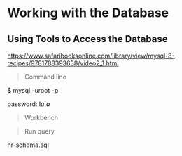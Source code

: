 # Working with the Database

## Using Tools to Access the Database

https://www.safaribooksonline.com/library/view/mysql-8-recipes/9781788393638/video2_1.html

> Command line

$ mysql -uroot -p

password: I*u*!*a*

> Workbench

> Run query

hr-schema.sql
